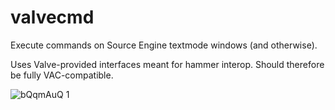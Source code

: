 # valvecmd
Execute commands on Source Engine textmode windows (and otherwise).

Uses Valve-provided interfaces meant for hammer interop. Should therefore be fully VAC-compatible.

![bQqmAuQ 1](https://user-images.githubusercontent.com/207340/125543878-5b40c556-6816-4091-b45c-dab7377c43cb.png)
